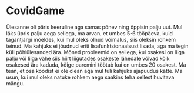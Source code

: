 # CovidGame

Ülesanne oli päris keeruline aga samas põnev ning õppisin palju uut. Mul läks üpris palju aega sellega, ma arvan, et umbes 5-6 tööpäeva, kuid tagantjärgi mõeldes, kui mul oleks olnud võimalus, siis oleksin rohkem teinud. Ma kahjuks ei jõudnud eriti lisafunktsionaalsust lisada, aga ma tegin küll põhiülesanded ära. Mõned probleemid on sellega, kui osakesi on liiga palju või liiga vähe siis hiirt liigutades osakeste lähedale võivad kõik osakesed ära kaduda, kõige paremini töötab kui on umbes 20 osakest. Ma tean, et osa koodist ei ole clean aga mul tuli kahjuks ajapuudus kätte. Ma usun, kui mul oleks natuke rohkem aega saakins teha sellest huvitava mängu.
